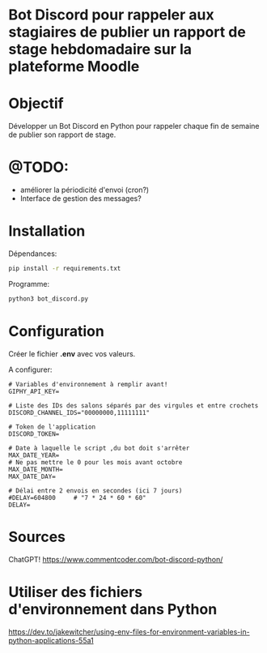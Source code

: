 # Bot Discord pour rappeler aux stagiaires de publier un rapport de stage hebdomadaire sur la plateforme Moodle

# Objectif

Développer un Bot Discord en Python pour rappeler chaque fin de semaine de publier son rapport de stage.

# @TODO:

- améliorer la périodicité d'envoi (cron?)
- Interface de gestion des messages?

# Installation

Dépendances:

```bash
pip install -r requirements.txt
```

Programme:
```bash
python3 bot_discord.py
```

# Configuration

Créer le fichier **.env** avec vos valeurs.

A configurer:
```dotenv
# Variables d'environnement à remplir avant!
GIPHY_API_KEY=

# Liste des IDs des salons séparés par des virgules et entre crochets
DISCORD_CHANNEL_IDS="00000000,11111111"

# Token de l'application
DISCORD_TOKEN=

# Date à laquelle le script ,du bot doit s'arrêter
MAX_DATE_YEAR=
# Ne pas mettre le 0 pour les mois avant octobre
MAX_DATE_MONTH=
MAX_DATE_DAY=

# Délai entre 2 envois en secondes (ici 7 jours)
#DELAY=604800     # "7 * 24 * 60 * 60"
DELAY=
```

# Sources

ChatGPT!
https://www.commentcoder.com/bot-discord-python/


# Utiliser des fichiers d'environnement dans Python

https://dev.to/jakewitcher/using-env-files-for-environment-variables-in-python-applications-55a1
